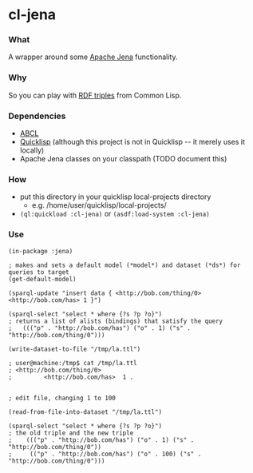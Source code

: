 # cl-jena

### What
A wrapper around some [Apache Jena](https://jena.apache.org/) functionality.

### Why
So you can play with [RDF triples](https://en.wikipedia.org/wiki/Semantic_triple) from Common Lisp.

### Dependencies
- [ABCL](https://abcl.org/)
- [Quicklisp](https://www.quicklisp.org) (although this project is not in Quicklisp -- it merely uses it locally)
- Apache Jena classes on your classpath (TODO document this)

### How
- put this directory in your quicklisp local-projects directory
    -  e.g. /home/user/quicklisp/local-projects/ 
- `(ql:quickload :cl-jena)` or `(asdf:load-system :cl-jena)`

### Use

```
(in-package :jena)

; makes and sets a default model (*model*) and dataset (*ds*) for queries to target
(get-default-model)

(sparql-update "insert data { <http://bob.com/thing/0> <http://bob.com/has> 1 }")

(sparql-select "select * where {?s ?p ?o}")
; returns a list of alists (bindings) that satisfy the query
;   ((("p" . "http://bob.com/has") ("o" . 1) ("s" . "http://bob.com/thing/0")))

(write-dataset-to-file "/tmp/la.ttl")

; user@machine:/tmp$ cat /tmp/la.ttl 
; <http://bob.com/thing/0>
;         <http://bob.com/has>  1 .


; edit file, changing 1 to 100

(read-from-file-into-dataset "/tmp/la.ttl")

(sparql-select "select * where {?s ?p ?o}")
; the old triple and the new triple
;    ((("p" . "http://bob.com/has") ("o" . 1) ("s" . "http://bob.com/thing/0")) 
;     (("p" . "http://bob.com/has") ("o" . 100) ("s" . "http://bob.com/thing/0")))
```
